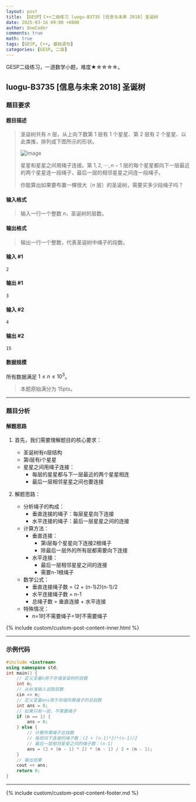 ```yaml
---
layout: post
title: 【GESP】C++二级练习 luogu-B3735 [信息与未来 2018] 圣诞树
date: 2025-03-16 09:00 +0800
author: OneCoder
comments: true
math: true
tags: [GESP, C++, 基础语句]
categories: [GESP, 二级]
---
```

GESP二级练习，一道数学小题，难度★☆☆☆☆。

<!--more-->

## luogu-B3735 [信息与未来 2018] 圣诞树

### 题目要求

#### 题目描述

>圣诞树共有 $n$ 层，从上向下数第 $1$ 层有 $1$ 个星星、第 $2$ 层有 $2$ 个星星、以此类推，排列成下图所示的形状。
>
>![Image](https://cdn.luogu.com.cn/upload/image_hosting/gnp9d7er.png)
>
>星星和星星之间用绳子连接。第 $1,2,\cdots, n - 1$ 层的每个星星都向下一层最近的两个星星连一段绳子，最后一层的相邻星星之间连一段绳子。
>
>你能算出如果要布置一棵很大（$n$ 层）的圣诞树，需要买多少段绳子吗？

#### 输入格式

>输入一行一个整数 $n$，圣诞树的层数。

#### 输出格式

>输出一行一个整数，代表圣诞树中绳子的段数。

#### 输入 #1

```console
2
```

#### 输出 #1

```console
3
```

#### 输入 #2

```console
4
```

#### 输出 #2

```console
15
```

#### 数据规模

所有数据满足 $1 ≤ n ≤ 10^3$。
> 本题原始满分为 $15\text{pts}$。

---

### 题目分析

#### 解题思路

1. 首先，我们需要理解题目的核心要求：
   - 圣诞树有n层结构
   - 第i层有i个星星
   - 星星之间用绳子连接：
     - 每层的星星都与下一层最近的两个星星相连
     - 最后一层相邻星星之间也要连接

2. 解题思路：
   - 分析绳子的构成：
     - 垂直连接的绳子：每层星星向下连接
     - 水平连接的绳子：最后一层星星之间的连接
   - 计算方法：
     - 垂直连接：
       - 第i层每个星星向下连接2根绳子
       - 除最后一层外的所有层都需要向下连接
     - 水平连接：
       - 最后一层相邻星星之间的连接
       - 需要n-1根绳子
   - 数学公式：
     - 垂直连接绳子数 = (2 + (n-1)*2)*(n-1)/2
     - 水平连接绳子数 = n-1
     - 总绳子数 = 垂直连接 + 水平连接
   - 特殊情况：
     - n=1时不需要绳子=1时不需要绳子

{% include custom/custom-post-content-inner.html %}

---

### 示例代码

```cpp
#include <iostream>
using namespace std;
int main() {
    // 定义变量n用于存储圣诞树的层数
    int n;
    // 从标准输入读取层数
    cin >> n;
    // 定义变量ans用于存储所需绳子的总段数
    int ans = 0;
    // 如果只有一层，不需要绳子
    if (n == 1) {
        ans = 0;
    } else {
        // 计算所需绳子总段数
        // 每层向下连接的绳子数：(2 + (n-1)*2)*(n-1)/2
        // 最后一层相邻星星之间的绳子数：(n-1)
        ans = (2 + (n - 1) * 2) * (n - 1) / 2 + (n - 1);
    }
    // 输出结果
    cout << ans;
    return 0;
}
```

---

{% include custom/custom-post-content-footer.md %}
